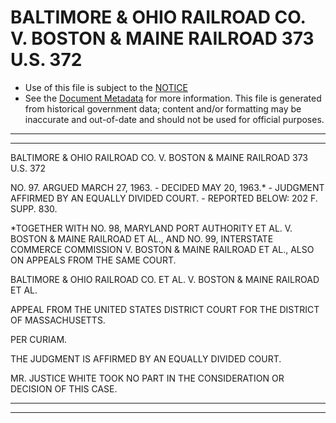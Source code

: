 ---
---

# BALTIMORE & OHIO RAILROAD CO. V. BOSTON & MAINE RAILROAD 373 U.S. 372

* Use of this file is subject to the [NOTICE](https://github.com/publicdocs/notice/blob/master/NOTICE)
* See the [Document Metadata](../../../) for more information.
  This file is generated from historical government data; content and/or formatting may be inaccurate and out-of-date and should not be used for official purposes.

----------
----------

BALTIMORE & OHIO RAILROAD CO. V. BOSTON & MAINE RAILROAD 373 U.S. 372

NO. 97.  ARGUED MARCH 27, 1963.  - DECIDED MAY 20, 1963.\* - JUDGMENT AFFIRMED BY AN EQUALLY DIVIDED COURT.  - REPORTED BELOW:  202 F. SUPP. 830.

\*TOGETHER WITH NO. 98, MARYLAND PORT AUTHORITY ET AL. V. BOSTON & MAINE RAILROAD ET AL., AND NO. 99, INTERSTATE COMMERCE COMMISSION V. BOSTON & MAINE RAILROAD ET AL., ALSO ON APPEALS FROM THE SAME COURT.

BALTIMORE & OHIO RAILROAD CO. ET AL. V. BOSTON & MAINE RAILROAD ET AL.

APPEAL FROM THE UNITED STATES DISTRICT COURT FOR THE DISTRICT OF MASSACHUSETTS.

PER CURIAM.

THE JUDGMENT IS AFFIRMED BY AN EQUALLY DIVIDED COURT.

MR. JUSTICE WHITE TOOK NO PART IN THE CONSIDERATION OR DECISION OF THIS CASE.


----------
----------

